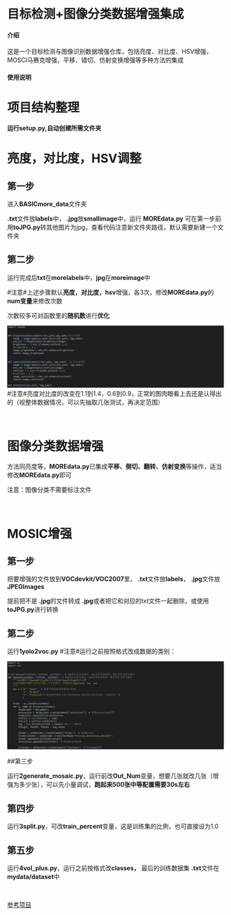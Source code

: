 # 目标检测+图像分类数据增强集成

#### 介绍
这是一个目标检测与图像识别数据增强仓库，包括亮度、对比度、HSV增强，MOSCI马赛克增强，平移、错切、仿射变换增强等多种方法的集成

#### 使用说明
# 项目结构整理

**运行setup.py,自动创建所需文件夹**

# 亮度，对比度，HSV调整

## 第一步

进入**BASICmore_data**文件夹

 **.txt**文件放**labels**中， **.jpg**放**smallimage**中，运行 **MOREdata.py** 
可在第一步前用**toJPG.py**转其他图片为jpg，查看代码注意新文件夹路径，默认需要新建一个文件夹

## 第二步

运行完成后**txt**在**morelabels**中，**jpg**在**moreimage**中

​#注意#​上述步骤默认**亮度，对比度，hsv**增强，各3次，修改**MOREdata.py**的**num变量**来修改次数

次数较多可对函数里的**随机数**进行**优化**

![MOREdata.py](assets/511baca347ff94c24dcb3c03d20dafd-20240823142917-bsp069l.png)
​#注意#​亮度对比度的改变在1.1到1.4，0.6到0.9，正常的图肉眼看上去还是认得出的（视整体数据情况，可以先抽取几张测试，再决定范围）

‍

# 图像分类数据增强

方法同亮度等，**MOREdata.py**已集成**平移、侧切、翻转、仿射变换**等操作，适当修改**MOREdata.py**即可

注意：图像分类不需要标注文件

‍

# MOSIC增强

## 第一步

把要增强的文件放到**VOCdevkit/VOC2007**​里， **.txt**文件放**labels**， **.jpg**文件放**JPEGImages**	

提前把不是 **.jpg**的文件转成 **.jpg**或者把它和对应的txt文件一起删除，或使用**toJPG.py**进行转换

## 第二步

运行**1yolo2voc.py**
#注意#​运行之前按照格式改成数据的类别：

​![1yolo2voc.py](assets/ef4a60ea9402a177154fc47970185e5-20240823141225-rqvlvwv.png)

##第三步

运行**2generate_mosaic.py**，运行前改**Out_Num**变量，想要几张就改几张（增强为多少张），可以先小量调试，**跑起来500张中等配置需要30s左右**

## 第四步

运行**3split.py**，可改**train_percent**变量，这是训练集的比例，也可直接设为1.0

## 第五步

运行**4vol_plus.py**，运行之前按格式改**classes，** 最后的训练数据集 **.txt**文件在**mydata/dataset**中

‍



[参考项目](https://github.com/bubbliiiing/object-detection-augmentation)
